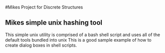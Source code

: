 #Mikes Project for Discrete Structures

## Mikes simple unix hashing tool

This simple unix utility is comprised of a bash shell script and uses all of the default tools bundled into unix
This is a good sample example of how to create dialog boxes in shell scripts. 
